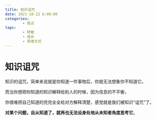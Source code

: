 ```yaml
---
title: 知识诅咒
date: 2021-10-22 6:00:00
categories:
        - 观点
tags:
        - 转载
        - 成长
        - 思维方式
---
```


# 知识诅咒

知识的诅咒，简单来说就是你知道一件事物后，你就无法想象你不知道它。

而当你想把你知道的知识解释给别人的时候，因为信息的不平衡，

你很难把自己知道的完完全全给对方解释清楚，感觉就是我们被知识“诅咒”了。

**对某个问题，自从知道了，就再也无法设身处地从未知者角度思考它**。
